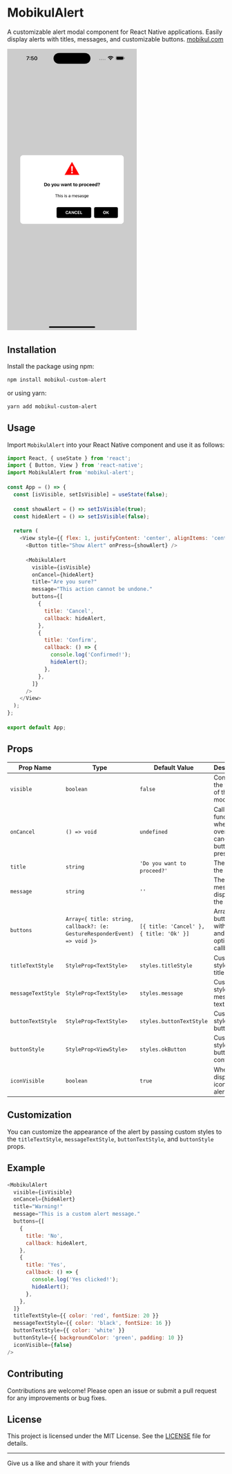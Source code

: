 # MobikulAlert

A customizable alert modal component for React Native applications. Easily display alerts with titles, messages, and customizable buttons.
[mobikul.com](https://pub.dev/publishers/mobikul.com/packages)

<img src="./src/assets/image.png" alt="MobikulAlert Preview" width="300" /> <!-- Smaller image -->
## Installation

Install the package using npm:

```bash
npm install mobikul-custom-alert
```

or using yarn:

```bash
yarn add mobikul-custom-alert
```

## Usage

Import `MobikulAlert` into your React Native component and use it as follows:

```javascript
import React, { useState } from 'react';
import { Button, View } from 'react-native';
import MobikulAlert from 'mobikul-alert';

const App = () => {
  const [isVisible, setIsVisible] = useState(false);

  const showAlert = () => setIsVisible(true);
  const hideAlert = () => setIsVisible(false);

  return (
    <View style={{ flex: 1, justifyContent: 'center', alignItems: 'center' }}>
      <Button title="Show Alert" onPress={showAlert} />

      <MobikulAlert
        visible={isVisible}
        onCancel={hideAlert}
        title="Are you sure?"
        message="This action cannot be undone."
        buttons={[
          {
            title: 'Cancel',
            callback: hideAlert,
          },
          {
            title: 'Confirm',
            callback: () => {
              console.log('Confirmed!');
              hideAlert();
            },
          },
        ]}
      />
    </View>
  );
};

export default App;
```

## Props

| Prop Name         | Type                          | Default Value               | Description                                                                 |
|-------------------|-------------------------------|-----------------------------|-----------------------------------------------------------------------------|
| `visible`         | `boolean`                     | `false`                     | Controls the visibility of the alert modal.                                 |
| `onCancel`        | `() => void`                  | `undefined`                 | Callback function when the overlay or cancel button is pressed.             |
| `title`           | `string`                      | `'Do you want to proceed?'` | The title of the alert.                                                     |
| `message`         | `string`                      | `''`                        | The message displayed in the alert.                                         |
| `buttons`         | `Array<{ title: string, callback?: (e: GestureResponderEvent) => void }>` | `[{ title: 'Cancel' }, { title: 'Ok' }]` | Array of buttons with titles and optional callbacks. |
| `titleTextStyle`  | `StyleProp<TextStyle>`        | `styles.titleStyle`         | Custom style for the title text.                                            |
| `messageTextStyle`| `StyleProp<TextStyle>`        | `styles.message`            | Custom style for the message text.                                          |
| `buttonTextStyle` | `StyleProp<TextStyle>`        | `styles.buttonTextStyle`    | Custom style for the button text.                                           |
| `buttonStyle`     | `StyleProp<ViewStyle>`        | `styles.okButton`           | Custom style for the button container.                                      |
| `iconVisible`     | `boolean`                     | `true`                      | Whether to display the icon in the alert.                                   |

## Customization

You can customize the appearance of the alert by passing custom styles to the `titleTextStyle`, `messageTextStyle`, `buttonTextStyle`, and `buttonStyle` props.

## Example

```javascript
<MobikulAlert
  visible={isVisible}
  onCancel={hideAlert}
  title="Warning!"
  message="This is a custom alert message."
  buttons={[
    {
      title: 'No',
      callback: hideAlert,
    },
    {
      title: 'Yes',
      callback: () => {
        console.log('Yes clicked!');
        hideAlert();
      },
    },
  ]}
  titleTextStyle={{ color: 'red', fontSize: 20 }}
  messageTextStyle={{ color: 'black', fontSize: 16 }}
  buttonTextStyle={{ color: 'white' }}
  buttonStyle={{ backgroundColor: 'green', padding: 10 }}
  iconVisible={false}
/>
```

## Contributing

Contributions are welcome! Please open an issue or submit a pull request for any improvements or bug fixes.

## License

This project is licensed under the MIT License. See the [LICENSE](LICENSE) file for details.

---


Give us a like and share it with your friends






